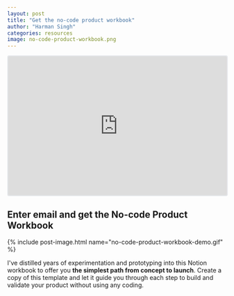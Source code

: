 ```yaml
---
layout: post
title: "Get the no-code product workbook"
author: "Harman Singh"
categories: resources
image: no-code-product-workbook.png
---
```


<iframe src="https://embeds.beehiiv.com/8b75ae63-e97f-48f4-a9a6-ed9919a7c600" data-test-id="beehiiv-embed" width="100%" height="320" frameborder="0" scrolling="no" style="border-radius: 4px; border: 2px solid #e5e7eb; margin: 0; background-color: transparent;"></iframe>

## Enter email and get the No-code Product Workbook

{% include post-image.html name="no-code-product-workbook-demo.gif" %}

I've distilled years of experimentation and prototyping into this Notion workbook to offer you **the simplest path from concept to launch**.
Create a copy of this template and let it guide you through each step to build and validate your product without using any coding.


